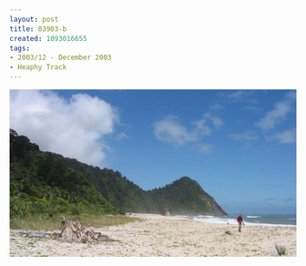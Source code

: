 ```yaml
---
layout: post
title: 03903-b
created: 1093016655
tags:
- 2003/12 - December 2003
- Heaphy Track
---
```


<img src="/image/images/03903-b-1350.jpg"/>

